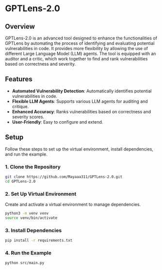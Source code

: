 # GPTLens-2.0

## Overview

GPTLens-2.0 is an advanced tool designed to enhance the functionalities of GPTLens by automating the process of identifying and evaluating potential vulnerabilities in code. It provides more flexibility by allowing the use of different Large Language Model (LLM) agents. The tool is equipped with an auditor and a critic, which work together to find and rank vulnerabilities based on correctness and severity.

## Features

- **Automated Vulnerability Detection**: Automatically identifies potential vulnerabilities in code.
- **Flexible LLM Agents**: Supports various LLM agents for auditing and critique.
- **Enhanced Accuracy**: Ranks vulnerabilities based on correctness and severity scores.
- **User-Friendly**: Easy to configure and extend.

## Setup

Follow these steps to set up the virtual environment, install dependencies, and run the example.

### 1. Clone the Repository

```sh
git clone https://github.com/Mayaaa311/GPTLens-2.0.git
cd GPTLens-2.0
```
### 2. Set Up Virtual Environment
Create and activate a virtual environment to manage dependencies.

```sh
python3 -m venv venv
source venv/bin/activate
```

### 3. Install Dependencies

```sh
pip install -r requirements.txt
```

### 4. Run the Example

```sh
python src/main.py
```
